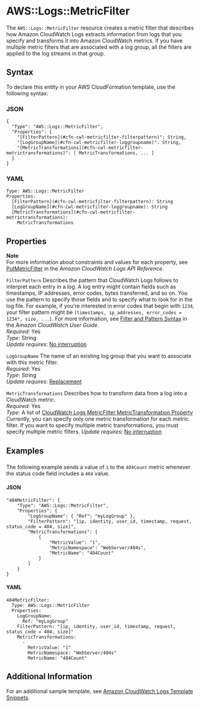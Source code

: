 # AWS::Logs::MetricFilter<a name="aws-resource-logs-metricfilter"></a>

The `AWS::Logs::MetricFilter` resource creates a metric filter that describes how Amazon CloudWatch Logs extracts information from logs that you specify and transforms it into Amazon CloudWatch metrics\. If you have multiple metric filters that are associated with a log group, all the filters are applied to the log streams in that group\.

## Syntax<a name="aws-resource-logs-metricfilter-syntax"></a>

To declare this entity in your AWS CloudFormation template, use the following syntax:

### JSON<a name="aws-resource-logs-metricfilter-syntax.json"></a>

```
{
  "Type": "AWS::Logs::MetricFilter",    
  "Properties": {
    "[FilterPattern](#cfn-cwl-metricfilter-filterpattern)": String,
    "[LogGroupName](#cfn-cwl-metricfilter-loggroupname)": String,
    "[MetricTransformations](#cfn-cwl-metricfilter-metrictransformations)": [ MetricTransformations, ... ]
  }
}
```

### YAML<a name="aws-resource-logs-metricfilter-syntax.yaml"></a>

```
Type: AWS::Logs::MetricFilter
Properties: 
  [FilterPattern](#cfn-cwl-metricfilter-filterpattern): String
  [LogGroupName](#cfn-cwl-metricfilter-loggroupname): String
  [MetricTransformations](#cfn-cwl-metricfilter-metrictransformations):
    MetricTransformations
```

## Properties<a name="w13ab1c21c10c69c51b9"></a>

**Note**  
For more information about constraints and values for each property, see [PutMetricFilter](https://docs.aws.amazon.com/AmazonCloudWatchLogs/latest/APIReference/API_PutMetricFilter.html) in the *Amazon CloudWatch Logs API Reference*\.

`FilterPattern`  <a name="cfn-cwl-metricfilter-filterpattern"></a>
Describes the pattern that CloudWatch Logs follows to interpret each entry in a log\. A log entry might contain fields such as timestamps, IP addresses, error codes, bytes transferred, and so on\. You use the pattern to specify those fields and to specify what to look for in the log file\. For example, if you're interested in error codes that begin with `1234`, your filter pattern might be `[timestamps, ip_addresses, error_codes = 1234*, size, ...]`\. For more information, see [ Filter and Pattern Syntax](https://docs.aws.amazon.com/AmazonCloudWatch/latest/logs/FilterAndPatternSyntax.html#extract-log-event-values) in the *Amazon CloudWatch User Guide*\.  
*Required*: Yes  
*Type*: String  
*Update requires*: [No interruption](using-cfn-updating-stacks-update-behaviors.md#update-no-interrupt)

`LogGroupName`  <a name="cfn-cwl-metricfilter-loggroupname"></a>
The name of an existing log group that you want to associate with this metric filter\.  
*Required*: Yes  
*Type*: String  
*Update requires*: [Replacement](using-cfn-updating-stacks-update-behaviors.md#update-replacement)

`MetricTransformations`  <a name="cfn-cwl-metricfilter-metrictransformations"></a>
Describes how to transform data from a log into a CloudWatch metric\.  
*Required*: Yes  
*Type*: A list of [CloudWatch Logs MetricFilter MetricTransformation Property](aws-properties-logs-metricfilter-metrictransformation.md)  
Currently, you can specify only one metric transformation for each metric filter\. If you want to specify multiple metric transformations, you must specify multiple metric filters\.
*Update requires*: [No interruption](using-cfn-updating-stacks-update-behaviors.md#update-no-interrupt)

## Examples<a name="w13ab1c21c10c69c51c11"></a>

### <a name="w13ab1c21c10c69c51c11b2"></a>

The following example sends a value of `1` to the `404Count` metric whenever the status code field includes a `404` value\.

#### JSON<a name="aws-resource-logs-metricfilter-example.json"></a>

```
"404MetricFilter": {
    "Type": "AWS::Logs::MetricFilter",
    "Properties": {
        "LogGroupName": { "Ref": "myLogGroup" },
        "FilterPattern": "[ip, identity, user_id, timestamp, request, status_code = 404, size]",
        "MetricTransformations": [
            {
                "MetricValue": "1",
                "MetricNamespace": "WebServer/404s",
                "MetricName": "404Count"
            }
        ]
    }
}
```

#### YAML<a name="aws-resource-logs-metricfilter-example.yaml"></a>

```
404MetricFilter: 
  Type: AWS::Logs::MetricFilter
  Properties: 
    LogGroupName: 
      Ref: "myLogGroup"
    FilterPattern: "[ip, identity, user_id, timestamp, request, status_code = 404, size]"
    MetricTransformations: 
      - 
        MetricValue: "1"
        MetricNamespace: "WebServer/404s"
        MetricName: "404Count"
```

## Additional Information<a name="w13ab1c21c10c69c51c13"></a>

For an additional sample template, see [Amazon CloudWatch Logs Template Snippets](quickref-cloudwatchlogs.md)\.